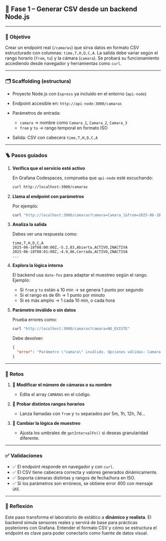 
## 🔹 Fase 1 – Generar CSV desde un backend Node.js

---

### 🎯 Objetivo

Crear un endpoint real (`/camaras`) que sirva datos en formato CSV estructurado con columnas: `time,T,H,D,C,A`. La salida debe variar según el rango horario (`from`, `to`) y la cámara (`camara`). Se probará su funcionamiento accediendo desde navegador y herramientas como `curl`.

---

### 🗂️ Scaffolding (estructura)

* Proyecto Node.js con `Express` ya incluido en el entorno (`api-node`)
* Endpoint accesible en: `http://api-node:3000/camaras`
* Parámetros de entrada:

  * `camara` → nombre como `Camara_1`, `Camara_2`, `Camara_3`
  * `from` y `to` → rango temporal en formato ISO
* Salida: CSV con cabecera `time,T,H,D,C,A`

---

### 🪜 Pasos guiados

1. **Verifica que el servicio esté activo**

   En Grafana Codespaces, comprueba que `api-node` esté escuchando:

   ```bash
   curl http://localhost:3000/camaras
   ```

2. **Llama al endpoint con parámetros**

   Por ejemplo:

   ```bash
   curl "http://localhost:3000/camaras?camara=Camara_1&from=2025-06-18T08:00:00Z&to=2025-06-18T09:00:00Z"
   ```

3. **Analiza la salida**

   Debes ver una respuesta como:

   ```csv
   time,T,H,D,C,A
   2025-06-18T08:00:00Z,-5.2,83,Abierta,ACTIVO,INACTIVA
   2025-06-18T08:01:00Z,-4.9,86,Cerrada,ACTIVO,INACTIVA
   ...
   ```

4. **Explora la lógica interna**

   El backend usa `date-fns` para adaptar el muestreo según el rango. Ejemplo:

   * Si `from` y `to` están a 10 min → se genera 1 punto por segundo
   * Si el rango es de 6h → 1 punto por minuto
   * Si es más amplio → 1 cada 10 min, o cada hora

5. **Parámetro inválido o sin datos**

   Prueba errores como:

   ```bash
   curl "http://localhost:3000/camaras?camara=NO_EXISTE"
   ```

   Debe devolver:

   ```json
   {
     "error": "Parámetro \"camara\" inválido. Opciones válidas: Camara_1, Camara_2, Camara_3"
   }
   ```

---

### 🎯 Retos

1. 🔁 **Modificar el número de cámaras o su nombre**

   * Edita el array `CAMARAS` en el código.

2. 🧪 **Probar distintos rangos horarios**

   * Lanza llamadas con `from` y `to` separados por 5m, 1h, 12h, 7d…

3. 🔀 **Cambiar la lógica de muestreo**

   * Ajusta los umbrales de `getIntervalFn()` si deseas granularidad diferente.

---

### ✅ Validaciones

* ✅ El endpoint responde en navegador y con `curl`.
* ✅ El CSV tiene cabecera correcta y valores generados dinámicamente.
* ✅ Soporta cámaras distintas y rangos de fecha/hora en ISO.
* ✅ Si los parámetros son erróneos, se obtiene error 400 con mensaje útil.

---

### 💬 Reflexión

Este paso transforma el laboratorio de estático a **dinámico y realista**. El backend simula sensores reales y servirá de base para prácticas posteriores con Grafana. Entender el formato CSV y cómo se estructura el endpoint es clave para poder conectarlo como fuente de datos visual.
